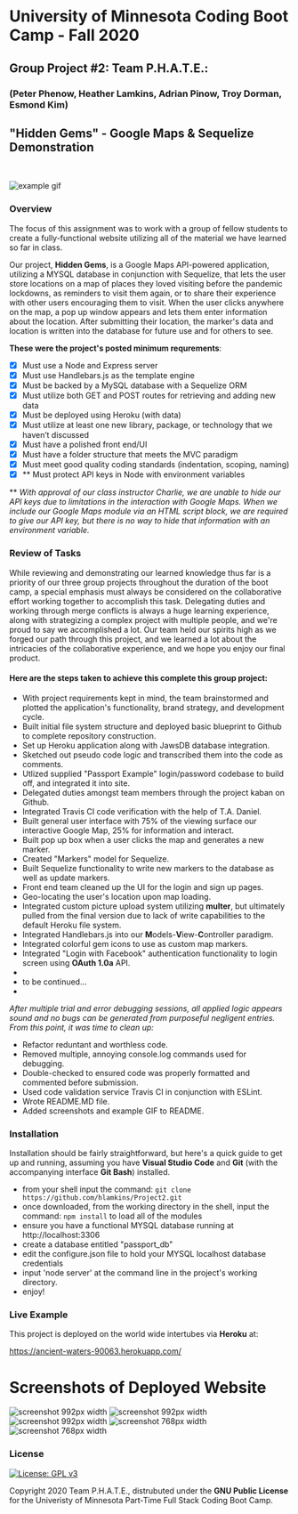 # University of Minnesota Coding Boot Camp - Fall 2020 
## Group Project #2: Team P.H.A.T.E.: 
### (Peter Phenow, Heather Lamkins, Adrian Pinow, Troy Dorman, Esmond Kim)
## "Hidden Gems" - Google Maps & Sequelize Demonstration
<br/>

![example gif](/example/example.gif)


### Overview

The focus of this assignment was to work with a group of fellow students to create a fully-functional website utilizing all of the material we have learned so far in class.  

Our project, **Hidden Gems**, is a Google Maps API-powered application, utilizing a MYSQL database in conjunction with Sequelize, that lets the user store locations on a map of places they loved visiting before the pandemic lockdowns, as reminders to visit them again, or to share their experience with other users encouraging them to visit.  When the user clicks anywhere on the map, a pop up window appears and lets them enter information about the location.  After submitting their location, the marker's data and location is written into the database for future use and for others to see.


**These were the project's posted minimum requrements**:

- [x] Must use a Node and Express server
- [x] Must use Handlebars.js as the template engine
- [x] Must be backed by a MySQL database with a Sequelize ORM
- [x] Must utilize both GET and POST routes for retrieving and adding new data
- [x] Must be deployed using Heroku (with data)
- [x] Must utilize at least one new library, package, or technology that we haven’t discussed
- [x] Must have a polished front end/UI
- [x] Must have a folder structure that meets the MVC paradigm
- [x] Must meet good quality coding standards (indentation, scoping, naming)
- [x] ** Must protect API keys in Node with environment variables

** *With approval of our class instructor Charlie, we are unable to hide our API keys due to limitations in the interaction with Google Maps.  When we include our Google Maps module via an HTML script block, we are required to give our API key, but there is no way to hide that information with an environment variable.*


### Review of Tasks

While reviewing and demonstrating our learned knowledge thus far is a priority of our three group projects throughout the duration of the boot camp, a special emphasis must always be considered on the collaborative effort working together to accomplish this task.  Delegating duties and working through merge conflicts is always a huge learning experience, along with strategizing a complex project with multiple people, and we're proud to say we accomplished a lot.  Our team held our spirits high as we forged our path through this project, and we learned a lot about the intricacies of the collaborative experience, and we hope you enjoy our final product.

#### Here are the steps taken to achieve this complete this group project:

* With project requirements kept in mind, the team brainstormed and plotted the application's functionality, brand strategy, and development cycle.
* Built initial file system structure and deployed basic blueprint to Github to complete repository construction.
* Set up Heroku application along with JawsDB database integration. 
* Sketched out pseudo code logic and transcribed them into the code as comments.
* Utlized supplied "Passport Example" login/password codebase to build off, and integrated it into site.
* Delegated duties amongst team members through the project kaban on Github.
* Integrated Travis CI code verification with the help of T.A. Daniel.
* Built general user interface with 75% of the viewing surface our interactive Google Map, 25% for information and interact.
* Built pop up box when a user clicks the map and generates a new marker.
* Created "Markers" model for Sequelize.
* Built Sequelize functionality to write new markers to the database as well as update markers.
* Front end team cleaned up the UI for the login and sign up pages.
* Geo-locating the user's location upon map loading.
* Integrated custom picture upload system utilizing **multer**, but ultimately pulled from the final version due to lack of write capabilities to the default Heroku file system.
* Integrated Handlebars.js into our **M**odels-**V**iew-**C**ontroller paradigm. 
* Integrated colorful gem icons to use as custom map markers.
* Integrated "Login with Facebook" authentication functionality to login screen using **OAuth 1.0a** API.
* 
* to be continued...
* 



*After multiple trial and error debugging sessions, all applied logic appears sound and no bugs can be generated from purposeful negligent entries.  From this point, it was time to clean up:*

* Refactor reduntant and worthless code.
* Removed multiple, annoying console.log commands used for debugging.
* Double-checked to ensured code was properly formatted and commented before submission.
* Used code validation service Travis CI in conjunction with ESLint.
* Wrote README.MD file.
* Added screenshots and example GIF to README.
 

### Installation

Installation should be fairly straightforward, but here's a quick guide to get up and running, assuming you have **Visual Studio Code** and **Git** (with the accompanying interface **Git Bash**) installed.

* from your shell input the command: `git clone https://github.com/hlamkins/Project2.git`
* once downloaded, from the working directory in the shell, input the command: `npm install` to load all of the modules
* ensure you have a functional MYSQL database running at http://localhost:3306
* create a database entitled "passport_db"
* edit the configure.json file to hold your MYSQL localhost database credentials
* input 'node server' at the command line in the project's working directory.
* enjoy!

### Live Example

This project is deployed on the world wide intertubes via **Heroku** at:

https://ancient-waters-90063.herokuapp.com/


# Screenshots of Deployed Website

![screenshot 992px width](/img/ss1.PNG)
![screenshot 992px width](/img/ss2.PNG)
![screenshot 992px width](/img/ss3.PNG)
![screenshot 768px width](/img/ss4.PNG)
![screenshot 768px width](/img/ss5.PNG)

### License

[![License: GPL v3](https://img.shields.io/badge/License-GPLv3-blue.svg)](https://www.gnu.org/licenses/gpl-3.0)

Copyright 2020 Team P.H.A.T.E., distrubuted under the **GNU Public License** for the Univeristy of Minnesota Part-Time Full Stack Coding Boot Camp.















